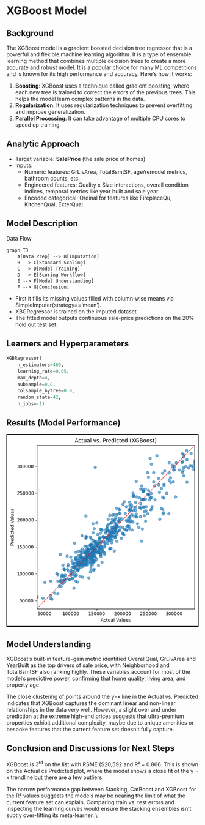 # XGBoost Model

## Background

The XGBoost model is a gradient boosted decision tree regressor that is a powerful and flexible machine learning algorithm. It is a type of ensemble learning method that combines multiple decision trees to create a more accurate and robust model. It is a popular choice for many ML competitions and is known for its high performance and accuracy. Here's how it works:

1. **Boosting**: XGBoost uses a technique called gradient boosting, where each new tree is trained to correct the errors of the previous trees. This helps the model learn complex patterns in the data.
2. **Regularization**: It uses regularization techniques to prevent overfitting and improve generalization.
3. **Parallel Processing**: It can take advantage of multiple CPU cores to speed up training.

## Analytic Approach

- Target variable: **SalePrice** (the sale price of homes)
- Inputs:
  - Numeric features: GrLivArea, TotalBsmtSF, age/remodel metrics, bathroom counts, etc.
  - Engineered features: Quality x Size interactions, overall condition indices, temporal metrics like year built and sale year
  - Encoded categorical: Ordinal for features like FireplaceQu, KitchenQual, ExterQual.

## Model Description

Data Flow

```mermaid
graph TD
    A[Data Prep] --> B[Imputation]
    B --> C[Standard Scaling]
    C --> D[Model Training]
    D --> E[Scoring Workflow]
    E --> F[Model Understanding]
    F --> G[Conclusion]
```

- First it fills its missing values filled with column‐wise means via SimpleImputer(strategy==’mean’).
- XBGRegressor is trained on the imputed dataset
- The fitted model outputs continuous sale-price predictions on the 20% hold out test set.

## Learners and Hyperparameters

```python
XGBRegressor(
    n_estimators=400,
    learning_rate=0.05,
    max_depth=4,
    subsample=0.8,
    colsample_bytree=0.8,
    random_state=42,
    n_jobs=-1)
```

## Results (Model Performance)

![Model Performance Comparison Charts for XGBoost model](../images/xgboost_model.png)

## Model Understanding

XGBoost’s built-in feature-gain metric identified OverallQual, GrLivArea and YearBuilt as the top drivers of sale price, with Neighborhood and TotalBsmtSF also ranking highly. These variables account for most of the model’s predictive power, confirming that home quality, living area, and property age

The close clustering of points around the y=x line in the Actual vs. Predicted indicates that XGBoost captures the dominant linear and non-linear relationships in the data very well. However, a slight over and under prediction at the extreme high-end prices suggests that ultra-premium properties exhibit additional complexity, maybe due to unique amenities or bespoke features that the current feature set doesn’t fully capture.

## Conclusion and Discussions for Next Steps

XGBoost is 3<sup>rd</sup> on the list with RSME ($20,592 and R² = 0.866. This is shown on the Actual cs Predicted plot, where the model shows a close fit of the y = x trendline but there are a few outliers.

The narrow performance gap between Stacking, CatBoost and XGBoost for the R² values suggests the models may be nearing the limit of what the current feature set can explain. Comparing train vs. test errors and inspecting the learning curves would ensure the stacking ensembles isn’t subtly over-fitting its meta-learner. \
